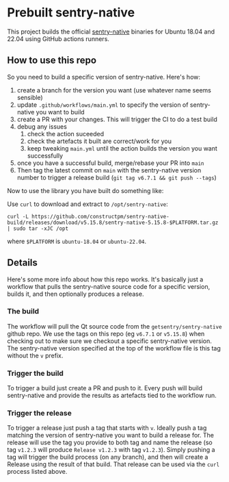 # Prebuilt sentry-native

This project builds the official [sentry-native](https://docs.sentry.io/platforms/native/) binaries for Ubuntu 18.04 and 22.04 using GitHub actions runners.

## How to use this repo

So you need to build a specific version of sentry-native. Here's how:

1. create a branch for the version you want (use whatever name seems sensible)
2. update `.github/workflows/main.yml` to specify the version of sentry-native you want to build
3. create a PR with your changes. This will trigger the CI to do a test build
4. debug any issues
    1. check the action suceeded
    2. check the artefacts it built are correct/work for you
    3. keep tweaking `main.yml` until the action builds the version you want successfully
5. once you have a successful build, merge/rebase your PR into `main`
6. Then tag the latest commit on `main` with the sentry-native version number to trigger a release build (`git tag v6.7.1 && git push --tags`)

Now to use the library you have built do something like:

Use `curl` to download and extract to `/opt/sentry-native`:

    curl -L https://github.com/constructpm/sentry-native-build/releases/download/v5.15.8/sentry-native-5.15.8-$PLATFORM.tar.gz | sudo tar -xJC /opt

where `$PLATFORM` is `ubuntu-18.04` or `ubuntu-22.04`.


## Details

Here's some more info about how this repo works. It's basically just a workflow that pulls the sentry-native source code for a specific version, builds it, and then optionally produces a release.

### The build

The workflow will pull the Qt source code from the `getsentry/sentry-native` github repo. 
We use the tags on this repo (eg `v6.7.1` or `v5.15.8`) when checking out to make sure we checkout a specific sentry-native version.
The sentry-native version specified at the top of the workflow file is this tag without the `v` prefix.

### Trigger the build

To trigger a build just create a PR and push to it. Every push will build sentry-native and provide the results as artefacts tied to the workflow run.

### Trigger the release

To trigger a release just push a tag that starts with `v`. Ideally push a tag matching the version of sentry-native you want to build a release for. The release will use the tag you provide to both tag and name the release (so tag `v1.2.3` will produce `Release v1.2.3` with tag `v1.2.3`).
Simply pushing a tag will trigger the build process (on any branch), and then will create a Release using the result of that build. That release can be used via the `curl` process listed above.
